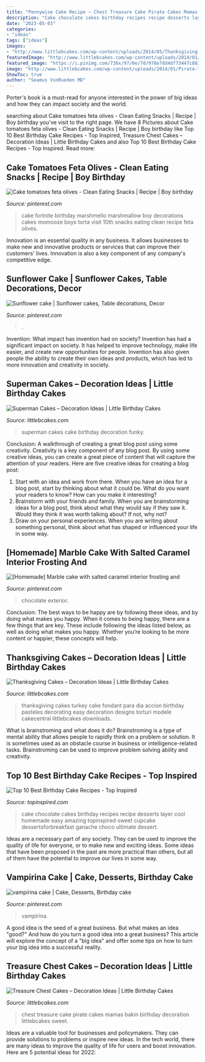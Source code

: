 ```yaml
---
title: "Pennywise Cake Recipe ~ Chest Treasure Cake Pirate Cakes Mamas Bakin Birthday Decoration Littlebcakes Sweet"
description: "Cake chocolate cakes birthday recipes recipe desserts layer cool homemade easy amazing topinspired sweet cupcake dessertsforbreakfast ganache choco ultimate dessert"
date: "2023-05-03"
categories:
- "ideas"
tags: ["ideas"]
images:
- "http://www.littlebcakes.com/wp-content/uploads/2014/05/Thanksgiving-Cakes-Pictures.jpg"
featuredImage: "http://www.littlebcakes.com/wp-content/uploads/2014/01/Pirate-Treasure-Chest-Cake.jpg"
featured_image: "https://i.pinimg.com/736x/97/0e/7d/970e7dd4df73447c8812d86757e20f92.jpg"
image: "http://www.littlebcakes.com/wp-content/uploads/2014/01/Pirate-Treasure-Chest-Cake.jpg"
ShowToc: true
author: "Seamus VonRueden MD"
---
```



Porter's book is a must-read for anyone interested in the power of big ideas and how they can impact society and the world.

	

		
searching about Cake tomatoes feta olives - Clean Eating Snacks | Recipe | Boy birthday you've visit to the right page. We have 8 Pictures about Cake tomatoes feta olives - Clean Eating Snacks | Recipe | Boy birthday like Top 10 Best Birthday Cake Recipes - Top Inspired, Treasure Chest Cakes – Decoration Ideas | Little Birthday Cakes and also Top 10 Best Birthday Cake Recipes - Top Inspired. Read more:
		
    
## Cake Tomatoes Feta Olives - Clean Eating Snacks | Recipe | Boy Birthday

<img loading=lazy src="https://i.pinimg.com/736x/d7/e1/36/d7e136bdb47e3e8e4d03b65e179eeaeb.jpg" onerror="this.onerror=null;this.src='https://tse4.mm.bing.net/th?id=OIP.4A5m-erwjsaJMkbY_ihvMgHaJ3&amp;pid=15.1';" alt="Cake tomatoes feta olives - Clean Eating Snacks | Recipe | Boy birthday">

_Source: pinterest.com_

>cake fortnite birthday marshmello marshmallow boy decorations cakes momooze boys torta visit 10th snacks eating clean recipe feta olives. 

	

Innovation is an essential quality in any business. It allows businesses to make new and innovative products or services that can improve their customers' lives. Innovation is also a key component of any company's competitive edge.

    
## Sunflower Cake | Sunflower Cakes, Table Decorations, Decor

<img loading=lazy src="https://i.pinimg.com/736x/c8/4a/56/c84a5634543c81368f2b8a2271537f41.jpg" onerror="this.onerror=null;this.src='https://tse2.mm.bing.net/th?id=OIP.NgbFxPxM8LiKwbUlGHeFpQHaNl&amp;pid=15.1';" alt="Sunflower cake | Sunflower cakes, Table decorations, Decor">

_Source: pinterest.com_

>. 

	

Invention: What impact has invention had on society?
Invention has had a significant impact on society. It has helped to improve technology, make life easier, and create new opportunities for people. Invention has also given people the ability to create their own ideas and products, which has led to more innovation and creativity in society.

    
## Superman Cakes – Decoration Ideas | Little Birthday Cakes

<img loading=lazy src="http://www.littlebcakes.com/wp-content/uploads/2013/08/Superman-Cakes-Images.jpg" onerror="this.onerror=null;this.src='https://tse3.mm.bing.net/th?id=OIP.EvZTr6MLS-bJusV8JJq0IAHaJ4&amp;pid=15.1';" alt="Superman Cakes – Decoration Ideas | Little Birthday Cakes">

_Source: littlebcakes.com_

>superman cakes cake birthday decoration funky. 

	

Conclusion: A walkthrough of creating a great blog post using some creativity.
Creativity is a key component of any blog post. By using some creative ideas, you can create a great piece of content that will capture the attention of your readers. Here are five creative ideas for creating a blog post: 
1. Start with an idea and work from there. When you have an idea for a blog post, start by thinking about what it could be. What do you want your readers to know? How can you make it interesting? 
2. Brainstorm with your friends and family. When you are brainstorming ideas for a blog post, think about what they would say if they saw it. Would they think it was worth talking about? If not, why not? 
3. Draw on your personal experiences. When you are writing about something personal, think about what has shaped or influenced your life in some way.

    
## [Homemade] Marble Cake With Salted Caramel Interior Frosting And

<img loading=lazy src="https://i.pinimg.com/736x/cc/b0/2d/ccb02dd6e56d3a620ab6a1f94630523e--exterior-marble-cake.jpg" onerror="this.onerror=null;this.src='https://tse3.mm.bing.net/th?id=OIP.FMMTXE4pOrdUK5X9XW7tQwHaNK&amp;pid=15.1';" alt="[Homemade] Marble cake with salted caramel interior frosting and">

_Source: pinterest.com_

>chocolate exterior. 

	

Conclusion: The best ways to be happy are by following these ideas, and by doing what makes you happy.
When it comes to being happy, there are a few things that are key. These include following the ideas listed below, as well as doing what makes you happy. Whether you’re looking to be more content or happier, these concepts will help.

    
## Thanksgiving Cakes – Decoration Ideas | Little Birthday Cakes

<img loading=lazy src="http://www.littlebcakes.com/wp-content/uploads/2014/05/Thanksgiving-Cakes-Pictures.jpg" onerror="this.onerror=null;this.src='https://tse1.mm.bing.net/th?id=OIP.CSK7U59fk-PUyytij_tdAgHaFj&amp;pid=15.1';" alt="Thanksgiving Cakes – Decoration Ideas | Little Birthday Cakes">

_Source: littlebcakes.com_

>thanksgiving cakes turkey cake fondant para dia accion birthday pasteles decorating easy decoration designs torturi modele cakecentral littlebcakes downloads. 

	

What is brainstroming and what does it do?
Brainstroming is a type of mental ability that allows people to rapidly think on a problem or solution. It is sometimes used as an obstacle course in business or intelligence-related tasks. Brainstroming can be used to improve problem solving ability and creativity.

    
## Top 10 Best Birthday Cake Recipes - Top Inspired

<img loading=lazy src="https://www.topinspired.com/wp-content/uploads/2014/01/Chocolate-Cake.jpg" onerror="this.onerror=null;this.src='https://tse1.mm.bing.net/th?id=OIP.dpt1Ur72deQKzO_SQyV2QAHaLJ&amp;pid=15.1';" alt="Top 10 Best Birthday Cake Recipes - Top Inspired">

_Source: topinspired.com_

>cake chocolate cakes birthday recipes recipe desserts layer cool homemade easy amazing topinspired sweet cupcake dessertsforbreakfast ganache choco ultimate dessert. 

	

Ideas are a necessary part of any society. They can be used to improve the quality of life for everyone, or to make new and exciting ideas. Some ideas that have been proposed in the past are more practical than others, but all of them have the potential to improve our lives in some way.

    
## Vampirina Cake | Cake, Desserts, Birthday Cake

<img loading=lazy src="https://i.pinimg.com/736x/97/0e/7d/970e7dd4df73447c8812d86757e20f92.jpg" onerror="this.onerror=null;this.src='https://tse4.mm.bing.net/th?id=OIP.rtI0arR2am5rdZjW5tyufwHaJ3&amp;pid=15.1';" alt="vampirina cake | Cake, Desserts, Birthday cake">

_Source: pinterest.com_

>vampirina. 

	

A good idea is the seed of a great business. But what makes an idea "good?" And how do you turn a good idea into a great business? This article will explore the concept of a "big idea" and offer some tips on how to turn your big idea into a successful reality.

    
## Treasure Chest Cakes – Decoration Ideas | Little Birthday Cakes

<img loading=lazy src="http://www.littlebcakes.com/wp-content/uploads/2014/01/Pirate-Treasure-Chest-Cake.jpg" onerror="this.onerror=null;this.src='https://tse3.mm.bing.net/th?id=OIP._uP_MnrOFDYdenRHyRHtUAHaFW&amp;pid=15.1';" alt="Treasure Chest Cakes – Decoration Ideas | Little Birthday Cakes">

_Source: littlebcakes.com_

>chest treasure cake pirate cakes mamas bakin birthday decoration littlebcakes sweet. 

	

Ideas are a valuable tool for businesses and policymakers. They can provide solutions to problems or inspire new ideas. In the tech world, there are many ideas to improve the quality of life for users and boost innovation. Here are 5 potential ideas for 2022: 

